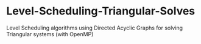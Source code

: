 # Level-Scheduling-Triangular-Solves
Level Scheduling algorithms using Directed Acyclic Graphs for solving Triangular systems (with OpenMP)
